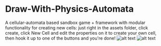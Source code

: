 # Draw-With-Physics-Automata
A cellular-automata based sandbox game + framework with modular functionality for creating new cells: just right in the assets folder, click create, click New Cell
and edit the properties on it to create your own cell, then hook it up to one of the buttons and you're done!
![alt text](https://i.ibb.co/qpDGwx7/Screen-Shot-2021-04-18-at-12-43-49.png)
![alt text](https://i.ibb.co/hM6JK61/unknown.png)
